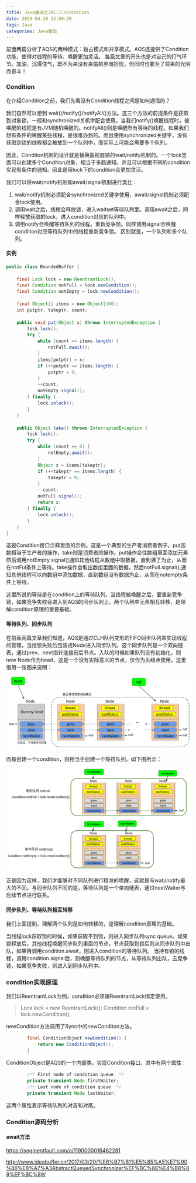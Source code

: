 ```yaml
---
title: Java基础之JUC(三)Condition
date: 2020-04-28 13:50:30
tags: Java
categories: Java基础
---
```


前面两篇分析了AQS的两种模式：独占模式和共享模式。AQS还提供了Condition功能，使得对线程的等待、唤醒更加灵活。
每篇文章的开头也是对自己的打气环节。加油，沉得住气，既不为来没有来临的黑暗担忧，但同时也要为了将来的光明而奋斗！

<!-- more -->

### Condition
在介绍Condition之前，我们先看没有Condition线程之间是如何通信的？

我们自然可以想到 wait()/notify()/notifyAll()方法。这三个方法的前提条件是获取到对象锁，一般和synchronized关机字配合使用。当我们notify()唤醒线程时，被唤醒的线程是有JVM随机唤醒的。notifyAll()则是唤醒所有等待的线程。如果我们想有条件的唤醒某些线程，是很难办到的。而且使用synchronized关键字，没有获取到锁的线程都会被放到一个队列中，而实际上可能会需要多个队列。

因此，Conditon机制的设计就是替换监视器锁的wait/notify机制的。一个lock里面可以创建多个Condition对象，相当于多路通知。并且可以根据不同的condition实现有条件的通知。因此是用lock下的condition会更加灵活。

我们可以将wait/notify机制和await/signal机制进行类比：

1. wait/notify机制必须配合synchronized关键字使用，await/signal机制必须配合lock使用。
2. 调用wait之后，线程会释放锁，进入waitset等待队列里。调用await之后，同样释放获取的lock，进入condition对应的队列中。
3. 调用notify会唤醒等待队列的线程，重新竞争锁。同样调用signal会唤醒condition对应等待队列中的线程重新竞争锁。
区别就是，一个队列和多个队列。

#### 实例
```java
public class BoundedBuffer {

    final Lock lock = new ReentrantLock();
    final Condition notFull = lock.newCondition();
    final Condition notEmpty = lock.newCondition();

    final Object[] items = new Object[100];
    int putptr, takeptr, count;

    public void put(Object x) throws InterruptedException {
        lock.lock();
        try {
            while (count == items.length) {
                notFull.await();
            }
            items[putptr] = x;
            if (++putptr == items.length) {
                putptr = 0;
            }
            ++count;
            notEmpty.signal();
        } finally {
            lock.unlock();
        }
    }

    public Object take() throws InterruptedException {
        lock.lock();
        try {
            while (count == 0) {
                notEmpty.await();
            }
            Object x = items[takeptr];
            if (++takeptr == items.length) {
                takeptr = 0;
            }
            --count;
            notFull.signal();
            return x;
        } finally {
            lock.unlock();
        }
    }
}
```

这是Condition接口注释里面的示例。这是一个典型的生产者消费者例子。put函数相当于生产者的操作，take则是消费者的操作。put操作会往数组里面添加元素然后调用notEmpty.signal()通知其他线程从数组中取数据，直到满了为止，从而在notFul条件上等待。take操作会取出数组里面的数据，然后notFull.signal();通知其他线程可以向数组中添加数据，直到数组没有数据为止，从而在notempty条件上等待。

这里所说的等待是在condition上的等待队列，当线程被唤醒之后，要重新竞争锁，如果竞争失败会进入到AQS的同步队列上。两个队列中元素相互转移，是理解condition原理的重要基础。

#### 等待队列、同步队列

在前面两篇文章我们知道，AQS是通过CLH队列变形的FIFO同步队列来实现线程的管理，当抢锁失败后包装成Node进入同步队列。这个同步队列是一个双向链表，通过prev、next指针连接前后节点。入队的时候如果队列没有初始化，则new Node作为head，这是一个没有实际意义的节点，仅作为头结点使用。这里借用一张图来说明：

![](AQS3/sync_queue.png)

而每创建一个condition，则相当于创建一个等待队列。如下图所示：

![](AQS3/condition_queue.png)

正是因为这样，我们才能够对不同队列进行精准的唤醒，这就是与wati/notify最大的不同。与同步队列不同的是，等待队列是一个单向链表，通过nextWaiter与后续节点进行联系。

#### 同步队列、等待队列相互转移

我们上面提到，理解两个队列是如何转移的，是理解condition原理的基础。

当线程lock获取锁的时候，如果获取不到锁，则进入同步队列sync queue。如果锁释放后，其他线程唤醒同步队列里面的节点，节点获取到锁后则从同步队列中出队，如果再调用condition.await，则进入condition的等待队列。
当持有锁的线程，调用condition.signal后，则唤醒等待队列的节点，从等待队列出队，去竞争锁，如果竞争失败，则进入到同步队列中。

### condition实现原理

我们以ReentrantLock为例，condition必须跟ReentrantLock绑定使用。

>    Lock lock = new ReentrantLock();
>    Condition notFull = lock.newCondition();

newCondition方法调用了Sync中的newConditon方法。

```java
        final ConditionObject newCondition() {
            return new ConditionObject();
        }
```

ConditionObject是AQS的一个内部类。实现Condition接口，其中有两个属性：
```java
        /** First node of condition queue. */
        private transient Node firstWaiter;
        /** Last node of condition queue. */
        private transient Node lastWaiter;
```

这两个属性表示等待队列的对首和对尾。

### Condition源码分析

#### await方法

https://segmentfault.com/a/1190000016462281

http://www.ideabuffer.cn/2017/03/20/%E6%B7%B1%E5%85%A5%E7%90%86%E8%A7%A3AbstractQueuedSynchronizer%EF%BC%88%E4%B8%89%EF%BC%89/